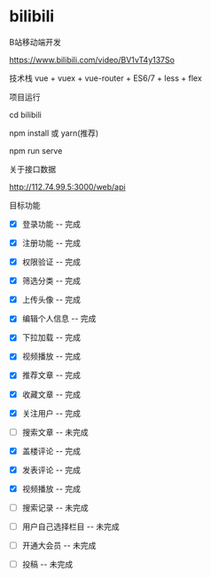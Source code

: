 # bilibili
B站移动端开发

https://www.bilibili.com/video/BV1vT4y137So

技术栈
vue + vuex + vue-router + ES6/7 + less + flex

项目运行

cd bilibili

npm install 或 yarn(推荐)

npm run serve

关于接口数据

http://112.74.99.5:3000/web/api


目标功能
- [x] 登录功能 -- 完成
- [x] 注册功能 -- 完成
- [x] 权限验证 -- 完成
- [x] 筛选分类 -- 完成
- [x] 上传头像 -- 完成
- [x] 编辑个人信息 -- 完成
- [x] 下拉加载 -- 完成
- [x] 视频播放 -- 完成
- [x] 推荐文章 -- 完成
- [x] 收藏文章 -- 完成
- [x] 关注用户 -- 完成
- [ ] 搜索文章 -- 未完成
- [x] 盖楼评论 -- 完成
- [x] 发表评论 -- 完成
- [x] 视频播放 -- 完成
- [ ] 搜索记录 -- 未完成
- [ ] 用户自己选择栏目 -- 未完成
- [ ] 开通大会员 -- 未完成
- [ ] 投稿 -- 未完成


